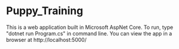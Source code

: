 ﻿# Puppy_Training
This is a web application built in Microsoft AspNet Core.
To run, type "dotnet run Program.cs" in command line.
You can view the app in a browser at http://localhost:5000/
